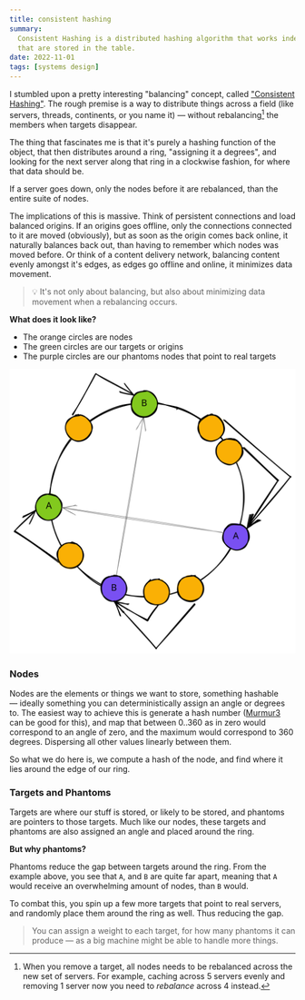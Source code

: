 ```yaml
---
title: consistent hashing
summary:
  Consistent Hashing is a distributed hashing algorithm that works independently from the number of servers or objects
  that are stored in the table.
date: 2022-11-01
tags: [systems design]
---
```


I stumbled upon a pretty interesting "balancing" concept, called
["Consistent Hashing"](https://en.wikipedia.org/wiki/Consistent_hashing). The rough premise is a way to distribute
things across a field (like servers, threads, continents, or you name it) — without rebalancing[^1] the members when
targets disappear.

[^1]:
    When you remove a target, all nodes needs to be rebalanced across the new set of servers. For example, caching
    across 5 servers evenly and removing 1 server now you need to _rebalance_ across 4 instead.

The thing that fascinates me is that it's purely a hashing function of the object, that then distributes around a ring,
"assigning it a degrees", and looking for the next server along that ring in a clockwise fashion, for where that data
should be.

If a server goes down, only the nodes before it are rebalanced, than the entire suite of nodes.

The implications of this is massive. Think of persistent connections and load balanced origins. If an origins goes
offline, only the connections connected to it are moved (obviously), but as soon as the origin comes back online, it
naturally balances back out, than having to remember which nodes was moved before. Or think of a content delivery
network, balancing content evenly amongst it's edges, as edges go offline and online, it minimizes data movement.

> 💡 It's not only about balancing, but also about minimizing data movement when a rebalancing occurs.

**What does it look like?**

- The orange circles are nodes
- The green circles are our targets or origins
- The purple circles are our phantoms nodes that point to real targets

![consistent hashing diagram](./image1.svg)

### Nodes

Nodes are the elements or things we want to store, something hashable — ideally something you can deterministically
assign an angle or degrees to. The easiest way to achieve this is generate a hash number
([Murmur3](https://github.com/aappleby/smhasher/blob/master/src/MurmurHash3.cpp) can be good for this), and map that
between 0..360 as in zero would correspond to an angle of zero, and the maximum would correspond to 360 degrees.
Dispersing all other values linearly between them.

So what we do here is, we compute a hash of the node, and find where it lies around the edge of our ring.

### Targets and Phantoms

Targets are where our stuff is stored, or likely to be stored, and phantoms are pointers to those targets. Much like our
nodes, these targets and phantoms are also assigned an angle and placed around the ring.

**But why phantoms?**

Phantoms reduce the gap between targets around the ring. From the example above, you see that `A`, and `B` are quite far
apart, meaning that `A` would receive an overwhelming amount of nodes, than `B` would.

To combat this, you spin up a few more targets that point to real servers, and randomly place them around the ring as
well. Thus reducing the gap.

> You can assign a weight to each target, for how many phantoms it can produce — as a big machine might be able to
> handle more things.
